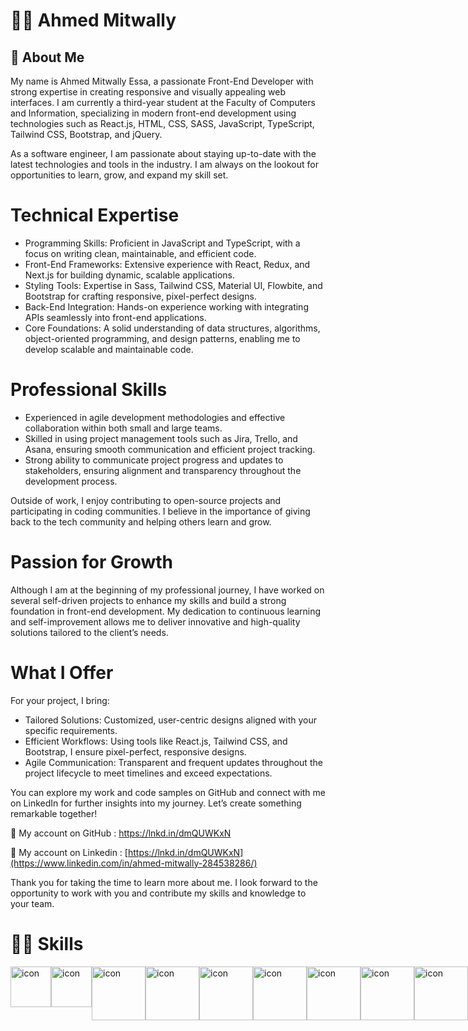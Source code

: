 <!-- <p align="center">
<a href="https://git.io/typing-svg"><img src="https://readme-typing-svg.demolab.com?font=Fira+Code&pause=1000&width=435&lines=Muhammad+Naja+-+Software+Engineer;%2B5+Years+of+coding+Experience+;Always+learning+new+things" alt="Typing SVG" /></a>
  

</p> -->

<!-- Social icons section -->
<!-- <p align="center">
  <a href="https://www.youtube.com/@codeawy"><img width="32px" alt="Youtube" title="Youtube" src="https://i.imgur.com/lJdUxn6.png"/></a>
  &#8287;&#8287;&#8287;&#8287;&#8287;
  <a href="https://twitter.com/DenverCoder1"><img width="32px" alt="Twitter" title="Twitter" src="https://i.imgur.com/3YU1CER.png"/></a>
  &#8287;&#8287;&#8287;&#8287;&#8287;
  <a href="https://www.codeawy.com/" alt="Discord" title="Dev Pro Tips Discord Server"><img width="32px" src="https://i.imgur.com/JU4wMxu.png"/></a>
  &#8287;&#8287;&#8287;&#8287;&#8287;
</p>

<br/> -->

# 👩‍💻 Ahmed Mitwally

## 🚀 About Me

My name is Ahmed Mitwally Essa, a passionate Front-End Developer with strong expertise in creating responsive and visually appealing web interfaces. I am currently a third-year student at the Faculty of Computers and Information, specializing in modern front-end development using technologies such as React.js, HTML, CSS, SASS, JavaScript, TypeScript, Tailwind CSS, Bootstrap, and jQuery.

As a software engineer, I am passionate about staying up-to-date with the latest technologies and tools in the industry. I am always on the lookout for opportunities to learn, grow, and expand my skill set.

# Technical Expertise
- Programming Skills: Proficient in JavaScript and TypeScript, with a focus on writing clean, maintainable, and efficient code.
- Front-End Frameworks: Extensive experience with React, Redux, and Next.js for building dynamic, scalable applications.
- Styling Tools: Expertise in Sass, Tailwind CSS, Material UI, Flowbite, and Bootstrap for crafting responsive, pixel-perfect designs.
- Back-End Integration: Hands-on experience working with integrating APIs seamlessly into front-end applications.
- Core Foundations: A solid understanding of data structures, algorithms, object-oriented programming, and design patterns, enabling me to develop scalable and maintainable code.
# Professional Skills
- Experienced in agile development methodologies and effective collaboration within both small and large teams.
- Skilled in using project management tools such as Jira, Trello, and Asana, ensuring smooth communication and efficient project tracking.
- Strong ability to communicate project progress and updates to stakeholders, ensuring alignment and transparency throughout the development process.

Outside of work, I enjoy contributing to open-source projects and participating in coding communities. I believe in the importance of giving back to the tech community and helping others learn and grow.

# Passion for Growth
Although I am at the beginning of my professional journey, I have worked on several self-driven projects to enhance my skills and build a strong foundation in front-end development. My dedication to continuous learning and self-improvement allows me to deliver innovative and high-quality solutions tailored to the client’s needs.

# What I Offer
For your project, I bring:

- Tailored Solutions: Customized, user-centric designs aligned with your specific requirements.
- Efficient Workflows: Using tools like React.js, Tailwind CSS, and Bootstrap, I ensure pixel-perfect, responsive designs.
- Agile Communication: Transparent and frequent updates throughout the project lifecycle to meet timelines and exceed expectations.


You can explore my work and code samples on GitHub and connect with me on LinkedIn for further insights into my journey. Let’s create something remarkable together!

🔗 My account on GitHub :
https://lnkd.in/dmQUWKxN

🔗 My account on Linkedin :
[https://lnkd.in/dmQUWKxN](https://www.linkedin.com/in/ahmed-mitwally-284538286/)

Thank you for taking the time to learn more about me. I look forward to the opportunity to work with you and contribute my skills and knowledge to your team.

# 🤹‍♀️ Skills

<div style="display: flex; align-items: flex-start;"> <img src="https://techstack-generator.vercel.app/cpp-icon.svg" alt="icon" width="65" height="65" /> <img src="https://techstack-generator.vercel.app/python-icon.svg" alt="icon" width="65" height="65" /> <img src="https://techstack-generator.vercel.app/js-icon.svg" alt="icon" width="86" height="86" /><img src="https://techstack-generator.vercel.app/ts-icon.svg" alt="icon" width="86" height="86" /><img src="https://techstack-generator.vercel.app/react-icon.svg" alt="icon" width="86" height="86" /><img src="https://techstack-generator.vercel.app/redux-icon.svg" alt="icon" width="86" height="86" /><img src="https://techstack-generator.vercel.app/sass-icon.svg" alt="icon" width="86" height="86" /><img src="https://techstack-generator.vercel.app/eslint-icon.svg" alt="icon" width="86" height="86" /><img src="https://techstack-generator.vercel.app/github-icon.svg" alt="icon" width="86" height="86" /></div>
